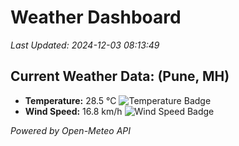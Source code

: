 
# Weather Dashboard

_Last Updated: 2024-12-03 08:13:49_

## Current Weather Data: (Pune, MH)
- **Temperature:** 28.5 °C ![Temperature Badge](https://img.shields.io/badge/Temperature-Medium%20Temp-green)
- **Wind Speed:** 16.8 km/h ![Wind Speed Badge](https://img.shields.io/badge/Wind%20Speed-Low%20Wind-blue)

*Powered by Open-Meteo API*
